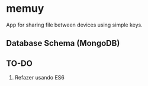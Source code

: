 # memuy
App for sharing file between devices using simple keys.

## Database Schema (MongoDB)

## TO-DO

1. Refazer usando ES6